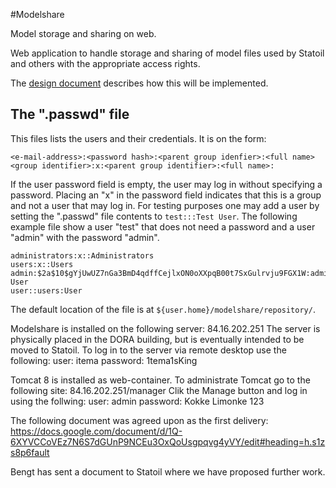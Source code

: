 #Modelshare

Model storage and sharing on web.

Web application to handle storage and sharing of model files used by Statoil and others with the appropriate access rights.

The [design document](https://docs.google.com/a/itema.no/document/d/1Q-6XYVCCoVEz7N6S7dGUnP9NCEu3OxQoUsgpqvg4yVY/edit?usp=sharing) describes how this will be implemented.

## The ".passwd" file

This files lists the users and their credentials. It is on the form:

    <e-mail-address>:<password hash>:<parent group idenfier>:<full name>
    <group identifier>:x:<parent group identifier>:<full name>:

If the user password field is empty, the user may log in without specifying a password. Placing an "x" in the password field indicates that this is a group and not a user that may log in. For testing purposes one may add a user by setting the ".passwd" file contents to `test:::Test User`. The following example file show a user "test" that does not need a password and a user "admin" with the password "admin".

	administrators:x::Administrators
	users:x::Users
	admin:$2a$10$gYjUwUZ7nGa3BmD4qdffCejlxON0oXXpqB00t7SxGulrvju9FGX1W:administrators:Admin User
	user::users:User

The default location of the file is at `${user.home}/modelshare/repository/`.

Modelshare is installed on the following server: 84.16.202.251
The server is physically placed in the DORA building, but is eventually intended to be moved to Statoil. 
To log in to the server via remote desktop use the following:
user: itema
password: 1tema1sKing

Tomcat 8 is installed as web-container.
To administrate Tomcat go to the following site: 84.16.202.251/manager
Clik the Manage button and log in using the follwing:
user: admin
password: Kokke Limonke 123


The following document was agreed upon as the first delivery:
https://docs.google.com/document/d/1Q-6XYVCCoVEz7N6S7dGUnP9NCEu3OxQoUsgpqvg4yVY/edit#heading=h.s1zs8p6fault

Bengt has sent a document to Statoil where we have proposed further work.
